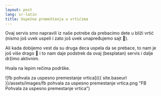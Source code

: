 ```yaml
---
layout: post
lang: sr-latin
title: Uspešna premeštanja u vrtićima
---
```


Ovaj servis smo napravili iz naše potrebe da prebacimo dete u bliži vrtić (nismo
još uvek uspeli i zato još uvek unapređujemo sajt 👷).

Ali kada dobijemo vest da su druga deca uspela da se prebace, to nam je još više
drago 🧡 i to nam daje podstrek da ovaj (besplatan) servis i dalje držimo aktivnim.

Hvala na lepim rečima podrške.


![fb pohvala za uspesno premestanje vrtica]({{ site.baseurl }}/assets/images/fb pohvala za uspesno premestanje vrtica.png "FB Pohvala za uspesno premestanje vrtica")


